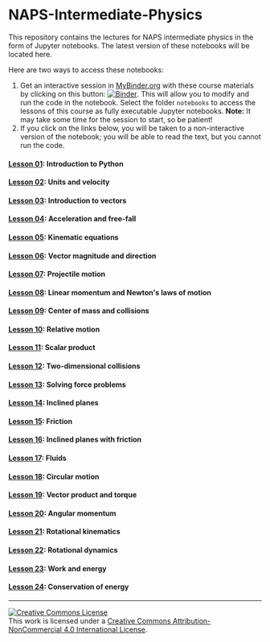 # NAPS-Intermediate-Physics

This repository contains the lectures for NAPS intermediate physics in the form of Jupyter notebooks. The latest version of these notebooks will be located here.

Here are two ways to access these notebooks:

1.  Get an interactive session in [MyBinder.org](https://mybinder.org/) with these course materials by clicking on this button: [![Binder](https://mybinder.org/badge_logo.svg)](https://mybinder.org/v2/gh/dcartin/NAPS-Intermediate-Physics/master). This will allow you to modify and run the code in the notebook. Select the folder `notebooks` to access the lessons of this course as fully executable Jupyter notebooks. **Note:** It may take some time for the session to start, so be patient!
1. If you click on the links below, you will be taken to a non-interactive version of the notebook; you will be able to read the text, but you cannot run the code.

#### [Lesson 01](https://nbviewer.jupyter.org/github/dcartin/NAPS-Intermediate-Physics/blob/master/notebooks/L01_Introduction_to_Python.ipynb): Introduction to Python
#### [Lesson 02](https://nbviewer.jupyter.org/github/dcartin/NAPS-Intermediate-Physics/blob/master/notebooks/L02_Units_and_velocity.ipynb): Units and velocity
#### [Lesson 03](https://nbviewer.jupyter.org/github/dcartin/NAPS-Intermediate-Physics/blob/master/notebooks/L03_Introduction_to_vectors.ipynb): Introduction to vectors
#### [Lesson 04](https://nbviewer.jupyter.org/github/dcartin/NAPS-Intermediate-Physics/blob/master/notebooks/L04_Acceleration_and_free_fall.ipynb): Acceleration and free-fall
#### [Lesson 05](https://nbviewer.jupyter.org/github/dcartin/NAPS-Intermediate-Physics/blob/master/notebooks/L05_Kinematic_equations.ipynb): Kinematic equations
#### [Lesson 06](https://nbviewer.jupyter.org/github/dcartin/NAPS-Intermediate-Physics/blob/master/notebooks/L06_Vector_magnitude_and_direction.ipynb): Vector magnitude and direction
#### [Lesson 07](https://nbviewer.jupyter.org/github/dcartin/NAPS-Intermediate-Physics/blob/master/notebooks/L07_Projectile_motion.ipynb): Projectile motion
#### [Lesson 08](https://nbviewer.jupyter.org/github/dcartin/NAPS-Intermediate-Physics/blob/master/notebooks/L08_Linear_momentum_and_Newton's_laws_of_motion.ipynb): Linear momentum and Newton's laws of motion
#### [Lesson 09](https://nbviewer.jupyter.org/github/dcartin/NAPS-Intermediate-Physics/blob/master/notebooks/L09_Center_of_mass_and_collisions.ipynb): Center of mass and collisions
#### [Lesson 10](https://nbviewer.jupyter.org/github/dcartin/NAPS-Intermediate-Physics/blob/master/notebooks/L10_Relative_motion.ipynb): Relative motion
#### [Lesson 11](https://nbviewer.jupyter.org/github/dcartin/NAPS-Intermediate-Physics/blob/master/notebooks/L11_Scalar_product.ipynb): Scalar product
#### [Lesson 12](https://nbviewer.jupyter.org/github/dcartin/NAPS-Intermediate-Physics/blob/master/notebooks/L12_2D_collisions.ipynb): Two-dimensional collisions
#### [Lesson 13](https://nbviewer.jupyter.org/github/dcartin/NAPS-Intermediate-Physics/blob/master/notebooks/L13_Solving_force_problems.ipynb): Solving force problems
#### [Lesson 14](https://nbviewer.jupyter.org/github/dcartin/NAPS-Intermediate-Physics/blob/master/notebooks/L14_Inclined_planes.ipynb): Inclined planes
#### [Lesson 15](https://nbviewer.jupyter.org/github/dcartin/NAPS-Intermediate-Physics/blob/master/notebooks/L15_Friction.ipynb): Friction
#### [Lesson 16](https://nbviewer.jupyter.org/github/dcartin/NAPS-Intermediate-Physics/blob/master/notebooks/L16_Inclined_planes_w_friction.ipynb): Inclined planes with friction
#### [Lesson 17](https://nbviewer.jupyter.org/github/dcartin/NAPS-Intermediate-Physics/blob/master/notebooks/L17_Fluids.ipynb): Fluids
#### [Lesson 18](https://nbviewer.jupyter.org/github/dcartin/NAPS-Intermediate-Physics/blob/master/notebooks/L18_Circular_motion.ipynb): Circular motion
#### [Lesson 19](https://nbviewer.jupyter.org/github/dcartin/NAPS-Intermediate-Physics/blob/master/notebooks/L19_Vector_product_and_torque.ipynb): Vector product and torque
#### [Lesson 20](https://nbviewer.jupyter.org/github/dcartin/NAPS-Intermediate-Physics/blob/master/notebooks/L20_Angular_momentum.ipynb): Angular momentum
#### [Lesson 21](https://nbviewer.jupyter.org/github/dcartin/NAPS-Intermediate-Physics/blob/master/notebooks/L21_Rotational_kinematics.ipynb): Rotational kinematics
#### [Lesson 22](https://nbviewer.jupyter.org/github/dcartin/NAPS-Intermediate-Physics/blob/master/notebooks/L22_Rotational_dynamics.ipynb): Rotational dynamics
#### [Lesson 23](https://nbviewer.jupyter.org/github/dcartin/NAPS-Intermediate-Physics/blob/master/notebooks/L23_Work_and_energy.ipynb): Work and energy
#### [Lesson 24](https://nbviewer.jupyter.org/github/dcartin/NAPS-Intermediate-Physics/blob/master/notebooks/L24_Conservation_of_energy.ipynb): Conservation of energy

---

<a rel="license" href="http://creativecommons.org/licenses/by-nc/4.0/"><img alt="Creative Commons License" style="border-width:0" src="https://i.creativecommons.org/l/by-nc/4.0/88x31.png" /></a><br />This work is licensed under a <a rel="license" href="http://creativecommons.org/licenses/by-nc/4.0/">Creative Commons Attribution-NonCommercial 4.0 International License</a>.
